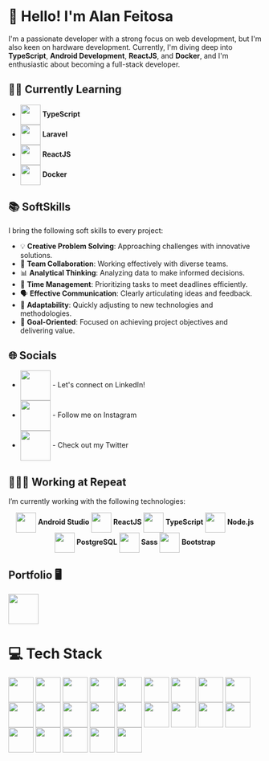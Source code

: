 # 👋 Hello! I'm Alan Feitosa

I'm a passionate developer with a strong focus on web development, but I'm also keen on hardware development. Currently, I'm diving deep into **TypeScript**, **Android Development**, **ReactJS**, and **Docker**, and I'm enthusiastic about becoming a full-stack developer.

## 🌱📖 Currently Learning

- <img align="center" height="40" width="40" src="https://cdn.jsdelivr.net/gh/devicons/devicon/icons/typescript/typescript-original.svg" /> **TypeScript**
- <img align="center" height="40" width="40" src="https://cdn.jsdelivr.net/gh/devicons/devicon@latest/icons/laravel/laravel-original.svg" /> **Laravel**
- <img align="center" height="40" width="40" src="https://cdn.jsdelivr.net/gh/devicons/devicon/icons/react/react-original.svg" /> **ReactJS**
- <img align="center" height="40" width="40" src="https://cdn.jsdelivr.net/gh/devicons/devicon/icons/docker/docker-original.svg" /> **Docker**

## 📚 SoftSkills

I bring the following soft skills to every project:

- 💡 **Creative Problem Solving**: Approaching challenges with innovative solutions.
- 🤝 **Team Collaboration**: Working effectively with diverse teams.
- 📊 **Analytical Thinking**: Analyzing data to make informed decisions.
- 📅 **Time Management**: Prioritizing tasks to meet deadlines efficiently.
- 🗣 **Effective Communication**: Clearly articulating ideas and feedback.
- 🔄 **Adaptability**: Quickly adjusting to new technologies and methodologies.
- 🎯 **Goal-Oriented**: Focused on achieving project objectives and delivering value.

## 🌐 Socials

- [<img align="center" height="60" width="60" src="https://img.icons8.com/?size=100&id=13930&format=png&color=000000" />](https://linkedin.com/in/alan-feitosa-363438206) - Let's connect on LinkedIn!
- [<img align="center" height="60" width="60" src="https://img.icons8.com/?size=100&id=Xy10Jcu1L2Su&format=png&color=000000" />](https://www.instagram.com/_alanfeitosa_) - Follow me on Instagram
- [<img align="center" height="60" width="60" src="https://img.icons8.com/?size=100&id=ClbD5JTFM7FA&format=png&color=000000" />](https://twitter.com/ak_enjoyer) - Check out my Twitter

## 🏢👨‍💻 Working at Repeat

I’m currently working with the following technologies:

<div style="text-align: center;">
  <img align="center" height="40" width="40" src="https://cdn.jsdelivr.net/gh/devicons/devicon/icons/android/android-original.svg" /> <strong>Android Studio</strong>
  <img align="center" height="40" width="40" src="https://cdn.jsdelivr.net/gh/devicons/devicon/icons/react/react-original.svg" /> <strong>ReactJS</strong>
  <img align="center" height="40" width="40" src="https://cdn.jsdelivr.net/gh/devicons/devicon/icons/typescript/typescript-original.svg" /> <strong>TypeScript</strong>
  <img align="center" height="40" width="40" src="https://cdn.jsdelivr.net/gh/devicons/devicon/icons/nodejs/nodejs-original.svg" /> <strong>Node.js</strong>
  <img align="center" height="40" width="40" src="https://cdn.jsdelivr.net/gh/devicons/devicon/icons/postgresql/postgresql-original.svg" /> <strong>PostgreSQL</strong>
  <img align="center" height="40" width="40" src="https://cdn.jsdelivr.net/gh/devicons/devicon/icons/sass/sass-original.svg" /> <strong>Sass</strong>
  <img align="center" height="40" width="40" src="https://cdn.jsdelivr.net/gh/devicons/devicon/icons/bootstrap/bootstrap-original.svg" /> <strong>Bootstrap</strong>
</div>

## Portfolio 🖥

[<img align="center" height="60" width="60" src="https://cdn.jsdelivr.net/gh/devicons/devicon@latest/icons/vercel/vercel-original.svg" />](https://portfolio02-tau.vercel.app)

# 💻 Tech Stack
<img align="center" height="50" width="50" src="https://cdn.jsdelivr.net/gh/devicons/devicon@latest/icons/azure/azure-original.svg" /> <img align="center" height="50" width="50" src="https://cdn.jsdelivr.net/gh/devicons/devicon@latest/icons/amazonwebservices/amazonwebservices-original-wordmark.svg" /> <img align="center" height="50" width="50" src="https://cdn.jsdelivr.net/gh/devicons/devicon@latest/icons/mysql/mysql-original.svg" /> <img align="center" height="50" width="50" src="https://cdn.jsdelivr.net/gh/devicons/devicon@latest/icons/mariadb/mariadb-original.svg" /> <img align="center" height="50" width="50" src="https://cdn.jsdelivr.net/gh/devicons/devicon@latest/icons/react/react-original.svg" />  <img align="center" height="50" width="50" src="https://cdn.jsdelivr.net/gh/devicons/devicon@latest/icons/composer/composer-original.svg" /> <img align="center" height="50" width="50" src="https://cdn.jsdelivr.net/gh/devicons/devicon@latest/icons/css3/css3-original.svg" /> <img align="center" height="50" width="50" src="https://cdn.jsdelivr.net/gh/devicons/devicon@latest/icons/docker/docker-original.svg" /> <img align="center" height="50" width="50" src="https://cdn.jsdelivr.net/gh/devicons/devicon@latest/icons/figma/figma-original.svg" /> <img align="center" height="50" width="50" src="https://cdn.jsdelivr.net/gh/devicons/devicon@latest/icons/flask/flask-original.svg" /> <img align="center" height="50" width="50" src="https://cdn.jsdelivr.net/gh/devicons/devicon@latest/icons/gimp/gimp-original.svg" /> <img align="center" height="50" width="50" src="https://cdn.jsdelivr.net/gh/devicons/devicon@latest/icons/git/git-original.svg" /> <img align="center" height="50" width="50" src="https://cdn.jsdelivr.net/gh/devicons/devicon@latest/icons/googlecloud/googlecloud-original.svg" /> <img align="center" height="50" width="50" src="https://cdn.jsdelivr.net/gh/devicons/devicon@latest/icons/html5/html5-original.svg" /> <img align="center" height="50" width="50" src="https://cdn.jsdelivr.net/gh/devicons/devicon@latest/icons/javascript/javascript-original.svg" /> <img align="center" height="50" width="50" src="https://cdn.jsdelivr.net/gh/devicons/devicon@latest/icons/laravel/laravel-original.svg" /> <img align="center" height="50" width="50" src="https://cdn.jsdelivr.net/gh/devicons/devicon@latest/icons/linux/linux-original.svg" /> <img align="center" height="50" width="50" src="https://cdn.jsdelivr.net/gh/devicons/devicon@latest/icons/mongodb/mongodb-original.svg" /> <img align="center" height="50" width="50" src="https://cdn.jsdelivr.net/gh/devicons/devicon@latest/icons/nodejs/nodejs-original.svg" /> <img align="center" height="50" width="50" src="https://cdn.jsdelivr.net/gh/devicons/devicon@latest/icons/postman/postman-original.svg" /> <img align="center" height="50" width="50" src="https://cdn.jsdelivr.net/gh/devicons/devicon@latest/icons/python/python-original.svg" /> <img align="center" height="50" width="50" src="https://cdn.jsdelivr.net/gh/devicons/devicon@latest/icons/sqlite/sqlite-original.svg" /> <img align="center" height="50" width="50" src="https://cdn.jsdelivr.net/gh/devicons/devicon@latest/icons/typescript/typescript-original.svg" />
